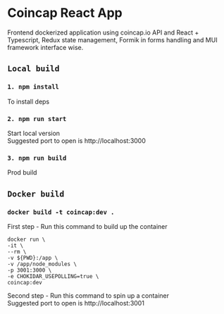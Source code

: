 # Coincap React App
Frontend dockerized application using coincap.io API and React + Typescript, Redux state management, Formik in forms handling and MUI framework interface wise.
## `Local build`
### `1. npm install`
To install deps
### `2. npm run start`
Start local version\
Suggested port to open is http://localhost:3000
### `3. npm run build`
Prod build

## `Docker build`
### `docker build -t coincap:dev .`
First step - Run this command to build up the container

    docker run \
    -it \
    --rm \
    -v ${PWD}:/app \
    -v /app/node_modules \
    -p 3001:3000 \
    -e CHOKIDAR_USEPOLLING=true \
    coincap:dev

Second step - Run this command to spin up a container\
Suggested port to open is http://localhost:3001
